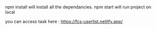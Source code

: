 npm install will install all the dependancies. npm start will run project on local

you can access task here : https://fcs-userlist.netlify.app/
